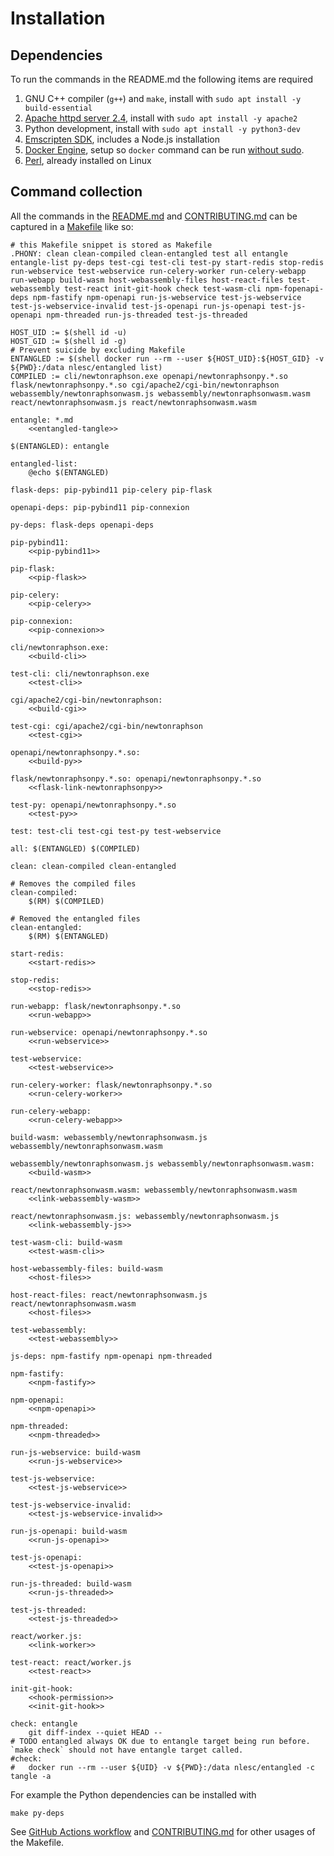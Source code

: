 # Installation

## Dependencies

To run the commands in the README.md the following items are required

1. GNU C++ compiler (`g++`) and `make`, install with `sudo apt install -y build-essential`
1. [Apache httpd server 2.4](http://httpd.apache.org/), install with `sudo apt install -y apache2`
1. Python development, install with `sudo apt install -y python3-dev`
1. [Emscripten SDK](https://emscripten.org/docs/getting_started/downloads.html), includes a Node.js installation
1. [Docker Engine](https://docs.docker.com/install/), setup so `docker` command can be run [without sudo](https://docs.docker.com/engine/install/linux-postinstall/#manage-docker-as-a-non-root-user).
1. [Perl](https://www.perl.org/), already installed on Linux

## Command collection

All the commands in the [README.md](README.md) and [CONTRIBUTING.md](CONTRIBUTING.md) can be captured in a [Makefile](https://en.wikipedia.org/wiki/Makefile) like so:

```{.makefile file=Makefile}
# this Makefile snippet is stored as Makefile
.PHONY: clean clean-compiled clean-entangled test all entangle entangle-list py-deps test-cgi test-cli test-py start-redis stop-redis run-webservice test-webservice run-celery-worker run-celery-webapp run-webapp build-wasm host-webassembly-files host-react-files test-webassembly test-react init-git-hook check test-wasm-cli npm-fopenapi-deps npm-fastify npm-openapi run-js-webservice test-js-webservice test-js-webservice-invalid test-js-openapi run-js-openapi test-js-openapi npm-threaded run-js-threaded test-js-threaded

HOST_UID := $(shell id -u)
HOST_GID := $(shell id -g)
# Prevent suicide by excluding Makefile
ENTANGLED := $(shell docker run --rm --user ${HOST_UID}:${HOST_GID} -v ${PWD}:/data nlesc/entangled list)
COMPILED := cli/newtonraphson.exe openapi/newtonraphsonpy.*.so flask/newtonraphsonpy.*.so cgi/apache2/cgi-bin/newtonraphson webassembly/newtonraphsonwasm.js webassembly/newtonraphsonwasm.wasm react/newtonraphsonwasm.js react/newtonraphsonwasm.wasm

entangle: *.md
	<<entangled-tangle>>

$(ENTANGLED): entangle

entangled-list:
	@echo $(ENTANGLED)

flask-deps: pip-pybind11 pip-celery pip-flask

openapi-deps: pip-pybind11 pip-connexion

py-deps: flask-deps openapi-deps

pip-pybind11:
	<<pip-pybind11>>

pip-flask:
	<<pip-flask>>

pip-celery:
	<<pip-celery>>

pip-connexion:
	<<pip-connexion>>

cli/newtonraphson.exe:
	<<build-cli>>

test-cli: cli/newtonraphson.exe
	<<test-cli>>

cgi/apache2/cgi-bin/newtonraphson:
	<<build-cgi>>

test-cgi: cgi/apache2/cgi-bin/newtonraphson
	<<test-cgi>>

openapi/newtonraphsonpy.*.so:
	<<build-py>>

flask/newtonraphsonpy.*.so: openapi/newtonraphsonpy.*.so
	<<flask-link-newtonraphsonpy>>

test-py: openapi/newtonraphsonpy.*.so
	<<test-py>>

test: test-cli test-cgi test-py test-webservice

all: $(ENTANGLED) $(COMPILED)

clean: clean-compiled clean-entangled

# Removes the compiled files
clean-compiled:
	$(RM) $(COMPILED)

# Removed the entangled files
clean-entangled:
	$(RM) $(ENTANGLED)

start-redis:
	<<start-redis>>

stop-redis:
	<<stop-redis>>

run-webapp: flask/newtonraphsonpy.*.so
	<<run-webapp>>

run-webservice: openapi/newtonraphsonpy.*.so
	<<run-webservice>>

test-webservice:
	<<test-webservice>>

run-celery-worker: flask/newtonraphsonpy.*.so
	<<run-celery-worker>>

run-celery-webapp:
	<<run-celery-webapp>>

build-wasm: webassembly/newtonraphsonwasm.js webassembly/newtonraphsonwasm.wasm

webassembly/newtonraphsonwasm.js webassembly/newtonraphsonwasm.wasm:
	<<build-wasm>>

react/newtonraphsonwasm.wasm: webassembly/newtonraphsonwasm.wasm
	<<link-webassembly-wasm>>

react/newtonraphsonwasm.js: webassembly/newtonraphsonwasm.js
	<<link-webassembly-js>>

test-wasm-cli: build-wasm
	<<test-wasm-cli>>

host-webassembly-files: build-wasm
	<<host-files>>

host-react-files: react/newtonraphsonwasm.js react/newtonraphsonwasm.wasm
	<<host-files>>

test-webassembly:
	<<test-webassembly>>

js-deps: npm-fastify npm-openapi npm-threaded

npm-fastify:
	<<npm-fastify>>

npm-openapi:
	<<npm-openapi>>

npm-threaded:
	<<npm-threaded>>

run-js-webservice: build-wasm
	<<run-js-webservice>>

test-js-webservice:
	<<test-js-webservice>>

test-js-webservice-invalid:
	<<test-js-webservice-invalid>>

run-js-openapi: build-wasm
	<<run-js-openapi>>

test-js-openapi:
	<<test-js-openapi>>

run-js-threaded: build-wasm
	<<run-js-threaded>>

test-js-threaded:
	<<test-js-threaded>>

react/worker.js:
	<<link-worker>>

test-react: react/worker.js
	<<test-react>>

init-git-hook:
	<<hook-permission>>
	<<init-git-hook>>

check: entangle
	git diff-index --quiet HEAD --
# TODO entangled always OK due to entangle target being run before. `make check` should not have entangle target called.
#check:
#	docker run --rm --user ${UID} -v ${PWD}:/data nlesc/entangled -c tangle -a
```

For example the Python dependencies can be installed with

```shell
make py-deps
```

See [GitHub Actions workflow](.github/workflows/main.yml) and [CONTRIBUTING.md](CONTRIBUTING.md) for other usages of the Makefile.
